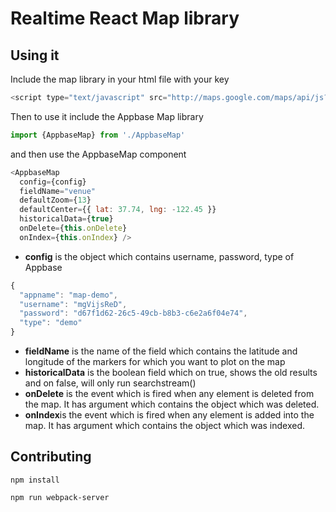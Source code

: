 # Realtime React Map library

## Using it

Include the map library in your html file with your key    
``` javascript    
<script type="text/javascript" src="http://maps.google.com/maps/api/js?key=Your_key_here"></script>
```    

Then to use it include the Appbase Map library    
``` javascript    
import {AppbaseMap} from './AppbaseMap'
```     

and then use the AppbaseMap component    
``` javascript    
<AppbaseMap
  config={config}
  fieldName="venue"
  defaultZoom={13}
  defaultCenter={{ lat: 37.74, lng: -122.45 }}
  historicalData={true}
  onDelete={this.onDelete}
  onIndex={this.onIndex} />
```    

- **config** is the object which contains username, password, type of Appbase
``` javascript    
{
  "appname": "map-demo",
  "username": "mgVijsReD",
  "password": "d67f1d62-26c5-49cb-b8b3-c6e2a6f04e74",
  "type": "demo"
}
```     

- **fieldName** is the name of the field which contains the latitude and longitude of the markers for which you want to plot on the map    
- **historicalData** is the boolean field which on true, shows the old results and on false, will only run searchstream()     
- **onDelete** is the event which is fired when any element is deleted from the map. It has argument which contains the object which was deleted.    
- **onIndex**is the event which is fired when any element is added into the map. It has argument which contains the object which was indexed.        

## Contributing
```     
npm install
```    

```     
npm run webpack-server
```   